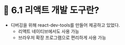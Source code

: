 # 🌟 6.1 리액트 개발 도구란?

- 디버깅을 위해 react-dev-tools를 만들어 제공하고 있었다.
  - 리액트 네이티브에서도 사용 가능
  - 브라우저 확장 프로그램으로 편리하게 사용 가능
